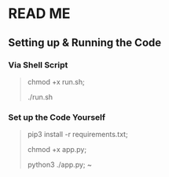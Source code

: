 # READ ME
## Setting up & Running the Code
### Via Shell Script
> chmod +x run.sh;
>
> ./run.sh


### Set up the Code Yourself

> pip3 install -r requirements.txt;
>
> chmod +x app.py;
>
> python3 ./app.py;
~                    
